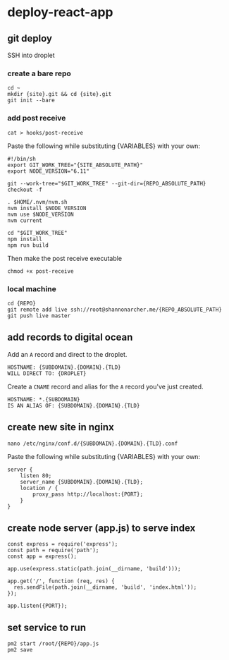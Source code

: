 # deploy-react-app

## git deploy
SSH into droplet

### create a bare repo
```
cd ~ 
mkdir {site}.git && cd {site}.git
git init --bare
```

### add post receive
```
cat > hooks/post-receive
```

Paste the following while substituting {VARIABLES} with your own:
```
#!/bin/sh
export GIT_WORK_TREE="{SITE_ABSOLUTE_PATH}"
export NODE_VERSION="6.11"

git --work-tree="$GIT_WORK_TREE" --git-dir={REPO_ABSOLUTE_PATH} checkout -f

. $HOME/.nvm/nvm.sh
nvm install $NODE_VERSION
nvm use $NODE_VERSION
nvm current

cd "$GIT_WORK_TREE" 
npm install
npm run build
```

Then make the post receive executable
```
chmod +x post-receive
```

### local machine
```
cd {REPO}
git remote add live ssh://root@shannonarcher.me/{REPO_ABSOLUTE_PATH}
git push live master
```

## add records to digital ocean
Add an `A` record and direct to the droplet.
```
HOSTNAME: {SUBDOMAIN}.{DOMAIN}.{TLD}
WILL DIRECT TO: {DROPLET}
```

Create a `CNAME` record and alias for the `A` record you've just created.
```
HOSTNAME: *.{SUBDOMAIN}
IS AN ALIAS OF: {SUBDOMAIN}.{DOMAIN}.{TLD}
```

## create new site in nginx
```
nano /etc/nginx/conf.d/{SUBDOMAIN}.{DOMAIN}.{TLD}.conf
```

Paste the following while substituting {VARIABLES} with your own:
```
server {
    listen 80;
    server_name {SUBDOMAIN}.{DOMAIN}.{TLD};
    location / {
        proxy_pass http://localhost:{PORT};
    }
}
```

## create node server (app.js) to serve index
```
const express = require('express');
const path = require('path');
const app = express();

app.use(express.static(path.join(__dirname, 'build')));

app.get('/', function (req, res) {
  res.sendFile(path.join(__dirname, 'build', 'index.html'));
});

app.listen({PORT});
```

## set service to run
```
pm2 start /root/{REPO}/app.js
pm2 save
```